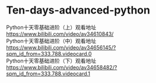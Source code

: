 # Ten-days-advanced-python        
Python十天零基础进阶（上）观看地址                      
https://www.bilibili.com/video/av34610843/              
Python十天零基础进阶（中）观看地址                             
https://www.bilibili.com/video/av34656145/?spm_id_from=333.788.videocard.0                         
Python十天零基础进阶（下）观看地址                        
https://www.bilibili.com/video/av34658482/?spm_id_from=333.788.videocard.1                
